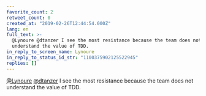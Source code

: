 ```yaml
---
favorite_count: 2
retweet_count: 0
created_at: "2019-02-26T12:44:54.000Z"
lang: en
full_text: >-
  @Lynoure @dtanzer I see the most resistance because the team does not
  understand the value of TDD.
in_reply_to_screen_name: Lynoure
in_reply_to_status_id_str: "1100375902125522945"
replies: []
---
```


[@Lynoure](https://twitter.com/Lynoure) [@dtanzer](https://twitter.com/dtanzer)
I see the most resistance because the team does not understand the value of TDD.
